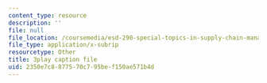 ```yaml
---
content_type: resource
description: ''
file: null
file_location: /coursemedia/esd-290-special-topics-in-supply-chain-management-spring-2005/2350e7c8877570c795bef150ae571b4d_IXddoba3uQ4.srt
file_type: application/x-subrip
resourcetype: Other
title: 3play caption file
uid: 2350e7c8-8775-70c7-95be-f150ae571b4d
---
```

